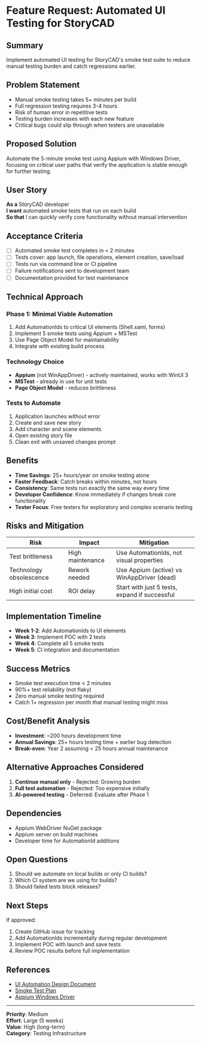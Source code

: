 # Feature Request: Automated UI Testing for StoryCAD

## Summary
Implement automated UI testing for StoryCAD's smoke test suite to reduce manual testing burden and catch regressions earlier.

## Problem Statement
- Manual smoke testing takes 5+ minutes per build
- Full regression testing requires 3-4 hours
- Risk of human error in repetitive tests
- Testing burden increases with each new feature
- Critical bugs could slip through when testers are unavailable

## Proposed Solution
Automate the 5-minute smoke test using Appium with Windows Driver, focusing on critical user paths that verify the application is stable enough for further testing.

## User Story
**As a** StoryCAD developer  
**I want** automated smoke tests that run on each build  
**So that** I can quickly verify core functionality without manual intervention

## Acceptance Criteria
- [ ] Automated smoke test completes in < 2 minutes
- [ ] Tests cover: app launch, file operations, element creation, save/load
- [ ] Tests run via command line or CI pipeline
- [ ] Failure notifications sent to development team
- [ ] Documentation provided for test maintenance

## Technical Approach

### Phase 1: Minimal Viable Automation
1. Add AutomationIds to critical UI elements (Shell.xaml, forms)
2. Implement 5 smoke tests using Appium + MSTest
3. Use Page Object Model for maintainability
4. Integrate with existing build process

### Technology Choice
- **Appium** (not WinAppDriver) - actively maintained, works with WinUI 3
- **MSTest** - already in use for unit tests
- **Page Object Model** - reduces brittleness

### Tests to Automate
1. Application launches without error
2. Create and save new story
3. Add character and scene elements
4. Open existing story file
5. Clean exit with unsaved changes prompt

## Benefits
- **Time Savings**: 25+ hours/year on smoke testing alone
- **Faster Feedback**: Catch breaks within minutes, not hours
- **Consistency**: Same tests run exactly the same way every time
- **Developer Confidence**: Know immediately if changes break core functionality
- **Tester Focus**: Free testers for exploratory and complex scenario testing

## Risks and Mitigation
| Risk | Impact | Mitigation |
|------|--------|------------|
| Test brittleness | High maintenance | Use AutomationIds, not visual properties |
| Technology obsolescence | Rework needed | Use Appium (active) vs WinAppDriver (dead) |
| High initial cost | ROI delay | Start with just 5 tests, expand if successful |

## Implementation Timeline
- **Week 1-2**: Add AutomationIds to UI elements
- **Week 3**: Implement POC with 2 tests
- **Week 4**: Complete all 5 smoke tests
- **Week 5**: CI integration and documentation

## Success Metrics
- Smoke test execution time < 2 minutes
- 90%+ test reliability (not flaky)
- Zero manual smoke testing required
- Catch 1+ regression per month that manual testing might miss

## Cost/Benefit Analysis
- **Investment**: ~200 hours development time
- **Annual Savings**: 25+ hours testing time + earlier bug detection
- **Break-even**: Year 2 assuming < 25 hours annual maintenance

## Alternative Approaches Considered
1. **Continue manual only** - Rejected: Growing burden
2. **Full test automation** - Rejected: Too expensive initially  
3. **AI-powered testing** - Deferred: Evaluate after Phase 1

## Dependencies
- Appium.WebDriver NuGet package
- Appium server on build machines
- Developer time for AutomationId additions

## Open Questions
1. Should we automate on local builds or only CI builds?
2. Which CI system are we using for builds?
3. Should failed tests block releases?

## Next Steps
If approved:
1. Create GitHub issue for tracking
2. Add AutomationIds incrementally during regular development
3. Implement POC with launch and save tests
4. Review POC results before full implementation

## References
- [UI Automation Design Document](./UI_Automation_Design_Document.md)
- [Smoke Test Plan](./Smoke_Test.md)
- [Appium Windows Driver](https://github.com/appium/appium-windows-driver)

---

**Priority**: Medium  
**Effort**: Large (5 weeks)  
**Value**: High (long-term)  
**Category**: Testing Infrastructure